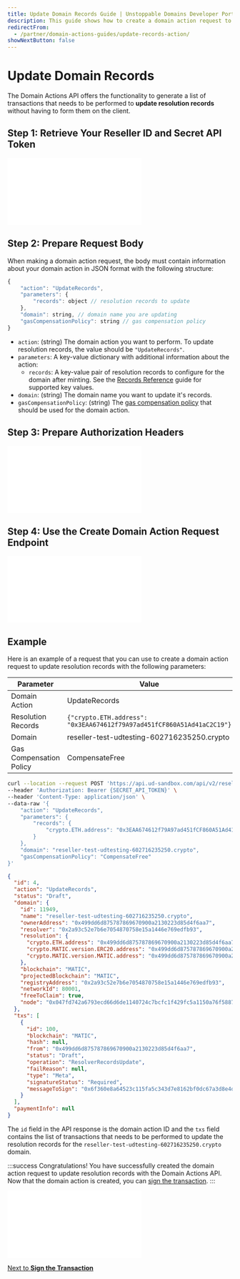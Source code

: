 ```yaml
---
title: Update Domain Records Guide | Unstoppable Domains Developer Portal
description: This guide shows how to create a domain action request to update resolution records using the Domain Actions API.
redirectFrom:
  - /partner/domain-actions-guides/update-records-action/
showNextButton: false
---
```


# Update Domain Records

The Domain Actions API offers the functionality to generate a list of transactions that needs to be performed to **update resolution records** without having to form them on the client.

## Step 1: Retrieve Your Reseller ID and Secret API Token

<embed src="/snippets/_reseller-id-location.md" />

## Step 2: Prepare Request Body

When making a domain action request, the body must contain information about your domain action in JSON format with the following structure:

```javascript
{
    "action": "UpdateRecords",
    "parameters": {
        "records": object // resolution records to update
    },
    "domain": string, // domain name you are updating
    "gasCompensationPolicy": string // gas compensation policy
}
```

- `action`: (string) The domain action you want to perform. To update resolution records, the value should be `"UpdateRecords"`.
- `parameters`: A key-value dictionary with additional information about the action:
  - `records`: A key-value pair of resolution records to configure for the domain after minting. See the [Records Reference](/resolution/guides/records-reference.md) guide for supported key values.
- `domain`: (string) The domain name you want to update it's records.
- `gasCompensationPolicy`: (string) The [gas compensation policy](./overview.md#gas-compensation-policies) that should be used for the domain action.

## Step 3: Prepare Authorization Headers

<embed src="/snippets/_auth-headers-preparation.md" />

## Step 4: Use the Create Domain Action Request Endpoint

<embed src="/snippets/_domain-actions-endpoint-usage.md" />

## Example

Here is an example of a request that you can use to create a domain action request to update resolution records with the following parameters:

| Parameter               | Value                                                                  |
| ----------------------- | ---------------------------------------------------------------------- |
| Domain Action           | UpdateRecords                                                          |
| Resolution Records      | `{"crypto.ETH.address": "0x3EAA674612f79A97ad451fCF860A51Ad41aC2C19"}` |
| Domain                  | reseller-test-udtesting-602716235250.crypto                            |
| Gas Compensation Policy | CompensateFree                                                         |

```bash Request
curl --location --request POST 'https://api.ud-sandbox.com/api/v2/resellers/{PARTNER_RESELLERID}/actions' \
--header 'Authorization: Bearer {SECRET_API_TOKEN}' \
--header 'Content-Type: application/json' \
--data-raw '{
    "action": "UpdateRecords",
    "parameters": {
        "records": {
            "crypto.ETH.address": "0x3EAA674612f79A97ad451fCF860A51Ad41aC2C19"
        }
    },
    "domain": "reseller-test-udtesting-602716235250.crypto",
    "gasCompensationPolicy": "CompensateFree"
}'
```

```json Response
{
  "id": 4,
  "action": "UpdateRecords",
  "status": "Draft",
  "domain": {
    "id": 11949,
    "name": "reseller-test-udtesting-602716235250.crypto",
    "ownerAddress": "0x499dd6d875787869670900a2130223d85d4f6aa7",
    "resolver": "0x2a93c52e7b6e7054870758e15a1446e769edfb93",
    "resolution": {
      "crypto.ETH.address": "0x499dd6d875787869670900a2130223d85d4f6aa7",
      "crypto.MATIC.version.ERC20.address": "0x499dd6d875787869670900a2130223d85d4f6aa7",
      "crypto.MATIC.version.MATIC.address": "0x499dd6d875787869670900a2130223d85d4f6aa7"
    },
    "blockchain": "MATIC",
    "projectedBlockchain": "MATIC",
    "registryAddress": "0x2a93c52e7b6e7054870758e15a1446e769edfb93",
    "networkId": 80001,
    "freeToClaim": true,
    "node": "0x047fd742a6793ecd66d6de1140724c7bcfc1f429fc5a1150a76f58877105b6da"
  },
  "txs": [
    {
      "id": 100,
      "blockchain": "MATIC",
      "hash": null,
      "from": "0x499dd6d875787869670900a2130223d85d4f6aa7",
      "status": "Draft",
      "operation": "ResolverRecordsUpdate",
      "failReason": null,
      "type": "Meta",
      "signatureStatus": "Required",
      "messageToSign": "0x6f360e8a64523c115fa5c343d7e8162bf0dc67a3d8e4d9961344bbcfd9f41ff9"
    }
  ],
  "paymentInfo": null
}
```

The `id` field in the API response is the domain action ID and the `txs` field contains the list of transactions that needs to be performed to update the resolution records for the `reseller-test-udtesting-602716235250.crypto` domain.

:::success Congratulations!
You have successfully created the domain action request to update resolution records with the Domain Actions API. Now that the domain action is created, you can [sign the transaction](./overview.md#step-2-sign-the-transaction).
:::

<embed src="/snippets/_discord.md" />

<div class="custom-next-to">

[Next to **Sign the Transaction**](./overview.md#step-2-sign-the-transaction)

</div>
